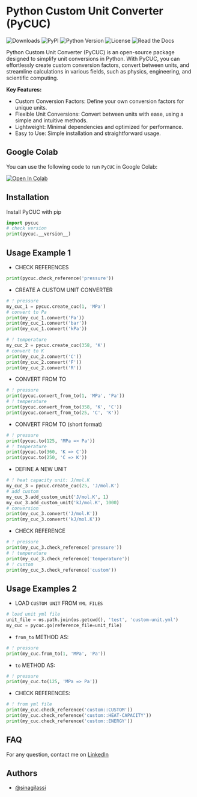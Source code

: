 # Python Custom Unit Converter (PyCUC)

![Downloads](https://img.shields.io/pypi/dm/PyCUC) ![PyPI](https://img.shields.io/pypi/v/PyCUC) ![Python Version](https://img.shields.io/pypi/pyversions/PyCUC.svg) ![License](https://img.shields.io/pypi/l/PyCUC) ![Read the Docs](https://img.shields.io/readthedocs/pycuc)

Python Custom Unit Converter (PyCUC) is an open-source package designed to simplify unit conversions in Python. With PyCUC, you can effortlessly create custom conversion factors, convert between units, and streamline calculations in various fields, such as physics, engineering, and scientific computing.

**Key Features:**

* Custom Conversion Factors: Define your own conversion factors for unique units.
* Flexible Unit Conversions: Convert between units with ease, using a simple and intuitive methods.
* Lightweight: Minimal dependencies and optimized for performance.
* Easy to Use: Simple installation and straightforward usage.

## Google Colab

You can use the following code to run `PyCUC` in Google Colab:

[![Open In Colab](https://colab.research.google.com/assets/colab-badge.svg)](https://colab.research.google.com/drive/1AbTCZxz9xH0VxKCh-Qhb66X0GAGo9_0y?usp=sharing)

## Installation

Install PyCUC with pip

```python
import pycuc
# check version
print(pycuc.__version__)
```

## Usage Example 1

* CHECK REFERENCES

```python
print(pycuc.check_reference('pressure'))
```

* CREATE A CUSTOM UNIT CONVERTER

```python
# ! pressure
my_cuc_1 = pycuc.create_cuc(1, 'MPa')
# convert to Pa
print(my_cuc_1.convert('Pa'))
print(my_cuc_1.convert('bar'))
print(my_cuc_1.convert('kPa'))

# ! temperature
my_cuc_2 = pycuc.create_cuc(358, 'K')
# convert to K
print(my_cuc_2.convert('C'))
print(my_cuc_2.convert('F'))
print(my_cuc_2.convert('R'))
```

* CONVERT FROM TO

```python
# ! pressure
print(pycuc.convert_from_to(1, 'MPa', 'Pa'))
# ! temperature
print(pycuc.convert_from_to(358, 'K', 'C'))
print(pycuc.convert_from_to(25, 'C', 'K'))
```

* CONVERT FROM TO (short format)

```python
# ! pressure
print(pycuc.to(125, 'MPa => Pa'))
# ! temperature
print(pycuc.to(360, 'K => C'))
print(pycuc.to(250, 'C => K'))
```

* DEFINE A NEW UNIT

```python
# ! heat capacity unit: J/mol.K
my_cuc_3 = pycuc.create_cuc(25, 'J/mol.K')
# add custom
my_cuc_3.add_custom_unit('J/mol.K', 1)
my_cuc_3.add_custom_unit('kJ/mol.K', 1000)
# conversion
print(my_cuc_3.convert('J/mol.K'))
print(my_cuc_3.convert('kJ/mol.K'))
```

* CHECK REFERENCE

```python
# ! pressure
print(my_cuc_3.check_reference('pressure'))
# ! temperature
print(my_cuc_3.check_reference('temperature'))
# ! custom
print(my_cuc_3.check_reference('custom'))
```

## Usage Examples 2

* LOAD `CUSTOM UNIT` FROM `YML FILES`

```python
# load unit yml file
unit_file = os.path.join(os.getcwd(), 'test', 'custom-unit.yml')
my_cuc = pycuc.go(reference_file=unit_file)
```

* `from_to` METHOD AS:

```python
# ! pressure
print(my_cuc.from_to(1, 'MPa', 'Pa'))
```

* `to` METHOD AS:

```python
# ! pressure
print(my_cuc.to(125, 'MPa => Pa'))
```

* CHECK REFERENCES:

```python
# ! from yml file
print(my_cuc.check_reference('custom::CUSTOM'))
print(my_cuc.check_reference('custom::HEAT-CAPACITY'))
print(my_cuc.check_reference('custom::ENERGY'))
```

## FAQ

For any question, contact me on [LinkedIn](https://www.linkedin.com/in/sina-gilassi/) 


## Authors

- [@sinagilassi](https://www.github.com/sinagilassi)